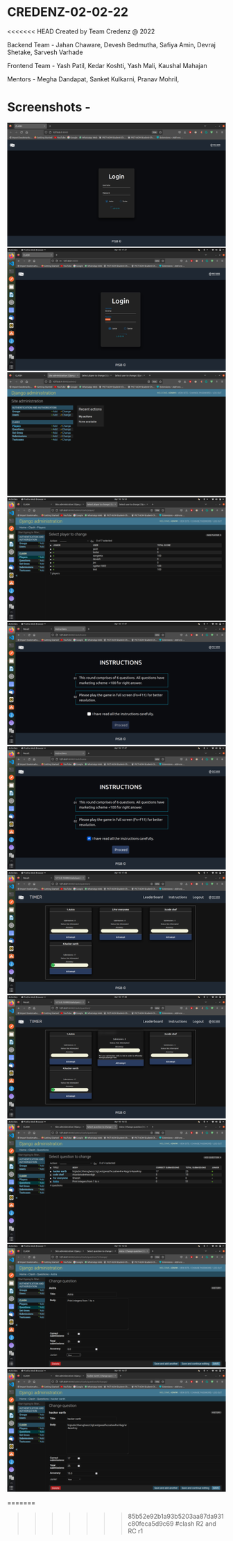 # CREDENZ-02-02-22
<<<<<<< HEAD
Created by Team Credenz @ 2022

Backend Team - Jahan Chaware, Devesh Bedmutha, Safiya Amin, Devraj Shetake, Sarvesh Varhade

Frontend Team - Yash Patil, Kedar Koshti, Yash Mali, Kaushal Mahajan

Mentors - Megha Dandapat, Sanket Kulkarni, Pranav Mohril,

# Screenshots -

<img src="./Screenshots/Login_pg.png" alt="login_pg" >
<img src="./Screenshots/login.png" alt="login" >
<img src="./Screenshots/admin_panel.png" alt="admin_panel" >
<img src="./Screenshots/admin_panel_players.png" alt="admin_panel_players" >
<img src="./Screenshots/instructions_page.png" alt="instructions_page" >
<img src="./Screenshots/instructions_page2.png" alt="instructions_page2" >
<img src="./Screenshots/question_hub.png" alt="question_hub" >
<img src="./Screenshots/question_hub2.png" alt="question_hub2" >
<img src="./Screenshots/admin_panel_questions.png" alt="admin_panel_questions" >
<img src="./Screenshots/admin_panel_question.png" alt="admin_panel_question" >
<img src="./Screenshots/admin_panel_question_2.png" alt="admin_panel_question_2" >


=======
>>>>>>> 85b52e92b1a93b5203aa87da931c80feca5d9c69
#clash R2 and RC r1
